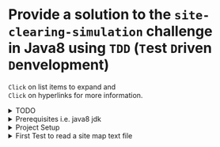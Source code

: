 # Provide a solution to the `site-clearing-simulation` challenge<br/> in Java8 using `TDD` (`T`est `D`riven `D`envelopment)

`Click` on list items to expand and<br/>
`Click` on hyperlinks for more information.

<details><summary>TODO</summary>

- Validate site clearing simulation test file input

</details>

<details><summary>Prerequisites i.e. java8 jdk</summary>

```bash
$ java -version
java version "1.8.0_251"
Java(TM) SE Runtime Environment (build 1.8.0_251-b08)
Java HotSpot(TM) 64-Bit Server VM (build 25.251-b08, mixed mode)
```

</details>

<details><summary>Project Setup</summary>

### Using IntelliJ IDE

- New Project -> Java -> project name: `scs-java8` (path: `~/dev/site-clearing-simulation`)
- Create a package `net.shawfire.scs` in the `src` folder
- Create new Java class `SiteMap`
- From the project directory create a directory called `test`
  - Right Click on the `test` folder -> Mark Directory as `Test Sources Root`
  - Create a package `net.shawfire.scs` in the `test` folder
- Add junit via maven to your project
  - `File` -> `Project Structure...` -> `Libraries` -> `+`
  - -> `From Maven...` -> `junit` -> `Search`
  - Choose the latest i.e. `junit:junit:4.13`
- Create test Java class `SiteMapTest` within the `net.shawfire.scs` package.
- First test in `SiteMapTest` is to read a text file from the `classpath`

  - the test can initially just call the `fail()` to test the `junit` setup.
  - test a passing test as well.

    ```java
    package net.shawfire.scs;

    import org.junit.Test;

    import java.io.IOException;

    import static org.junit.Assert.fail;
    import static org.junit.Assert.assertEquals;

    public class SiteMapTest {

        @Test
        public void testJunitSetupFail() {
            fail();
        }

        @Test
        public void testJunitSetupSuccess() {
            assertEquals(4, 2*2);
        }

    }
    ```

</details>

<details><summary>First Test to read a site map text file</summary>

- Create a folder `resources` in the `test` folder
  - Right Click on the `resources` folder -> Mark Directory as `Test Resources Root`
  - Within this file place the test file `test-site-map.txt`
- Then write the first iteration of the readFile

  - test in the `SiteMapTest` class method in `SiteMap` and

    ```java
    package net.shawfire.scs;

    import org.junit.Assert;
    import org.junit.Test;

    import java.io.IOException;

    import java.io.InputStream;
    import java.util.ArrayList;

    public class SiteMapTest {

        @Test
        public void givenFileNameAsAbsolutePath_whenUsingClasspath_thenFileData() throws IOException {
            Class classPath = SiteMapTest.class;
            InputStream inputStream = classPath.getResourceAsStream("/test-site-map.txt");
            ArrayList<String> siteMap = new SiteMap().readFromInputStream(inputStream);

            // Check the first line of the test file is as expected
            Assert.assertEquals(siteMap.get(0), "ootooooooo");
        }

    }
    ```

  - the implementation in the `SiteMap` class.

    ```java
    package net.shawfire.scs;

    import java.io.BufferedReader;
    import java.io.IOException;
    import java.io.InputStream;
    import java.io.InputStreamReader;
    import java.util.ArrayList;

    public class SiteMap {
        public ArrayList<String> readFromInputStream(InputStream inputStream)
                throws IOException {
            ArrayList<String> siteMap = new ArrayList<>();
            try (BufferedReader br
                         = new BufferedReader(new InputStreamReader(inputStream))) {
                String line;
                while ((line = br.readLine()) != null && (line = line.trim()).length() != 0) {
                    siteMap.add(line);
                }
            }
            finally {
                if (inputStream != null) {
                    try {
                        inputStream.close();
                    } catch (IOException e) {
                        e.printStackTrace();
                    }
                }
            }
            return siteMap;
        }
    }
    ```

</details>
